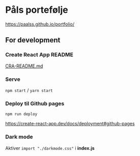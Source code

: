 # Påls portefølje

https://paalss.github.io/portfolio/

## For development

### Create React App README

[CRA-README.md](CRA-README.md)

### Serve

`npm start` / `yarn start`

### Deploy til Github pages

`npm run deploy`

https://create-react-app.dev/docs/deployment#github-pages

### Dark mode

Aktiver `import "./darkmode.css"` i **index.js**
